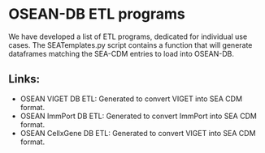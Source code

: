 # OSEAN-DB ETL programs

We have developed a list of ETL programs, dedicated for individual use cases.
The SEATemplates.py script contains a function that will generate dataframes matching the SEA-CDM entries to load into OSEAN-DB.

## Links:
- OSEAN VIGET DB ETL: Generated to convert VIGET into SEA CDM format.
- OSEAN ImmPort DB ETL: Generated to convert ImmPort into SEA CDM format.
- OSEAN CellxGene DB ETL: Generated to convert VIGET into SEA CDM format.
